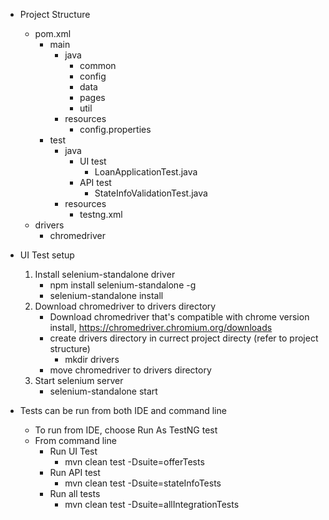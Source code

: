 - Project Structure
  -  pom.xml
       - main
          - java
            - common
            - config
            - data
            - pages
            - util
          - resources
            - config.properties
       - test
          - java
             - UI test
               - LoanApplicationTest.java
             - API test
               - StateInfoValidationTest.java
          - resources
            - testng.xml
   - drivers
        - chromedriver
        
- UI Test setup
  1. Install selenium-standalone driver 
      - npm install selenium-standalone -g
      - selenium-standalone install   
  2. Download chromedriver to drivers directory
      - Download chromedriver that's compatible with chrome version install, https://chromedriver.chromium.org/downloads
      - create drivers directory in currect project directy (refer to project structure)
          - mkdir drivers
      - move chromedriver to drivers directory
  3. Start selenium server
      - selenium-standalone start

- Tests can be run from both IDE and command line
  - To run from IDE, choose Run As TestNG test
  - From command line
    - Run UI Test
      - mvn clean test -Dsuite=offerTests
    - Run API test
      - mvn clean test -Dsuite=stateInfoTests
    - Run all tests
      - mvn clean test -Dsuite=allIntegrationTests

